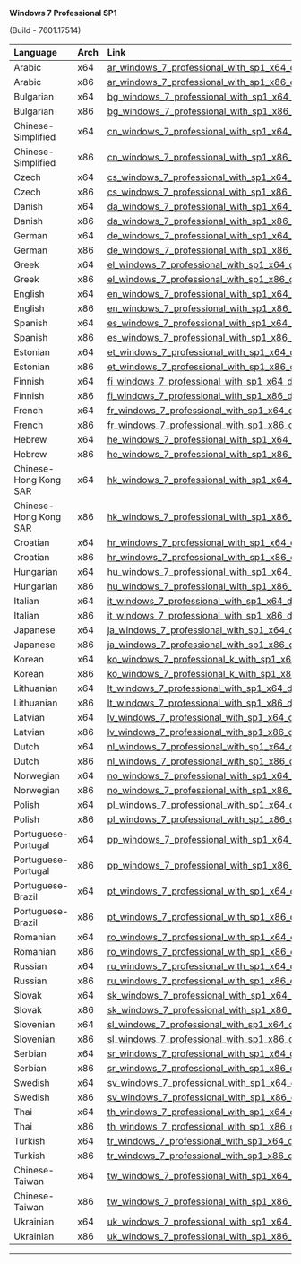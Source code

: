 <div role="tabpanel" class="tabItem_Ymn6"><p><strong>Windows 7 Professional SP1</strong></p><p>(Build - 7601.17514)</p><table><thead><tr><th style="text-align: left;">Language</th><th style="text-align: left;">Arch</th><th style="text-align: left;">Link</th></tr></thead><tbody><tr><td style="text-align: left;">Arabic</td><td style="text-align: left;">x64</td><td style="text-align: left;"><a href="https://drive.massgrave.dev/ar_windows_7_professional_with_sp1_x64_dvd_u_676943.iso" target="_blank" rel="noopener noreferrer">ar_windows_7_professional_with_sp1_x64_dvd_u_676943.iso</a></td></tr><tr><td style="text-align: left;">Arabic</td><td style="text-align: left;">x86</td><td style="text-align: left;"><a href="https://drive.massgrave.dev/ar_windows_7_professional_with_sp1_x86_dvd_u_677052.iso" target="_blank" rel="noopener noreferrer">ar_windows_7_professional_with_sp1_x86_dvd_u_677052.iso</a></td></tr><tr><td style="text-align: left;">Bulgarian</td><td style="text-align: left;">x64</td><td style="text-align: left;"><a href="https://drive.massgrave.dev/bg_windows_7_professional_with_sp1_x64_dvd_u_676949.iso" target="_blank" rel="noopener noreferrer">bg_windows_7_professional_with_sp1_x64_dvd_u_676949.iso</a></td></tr><tr><td style="text-align: left;">Bulgarian</td><td style="text-align: left;">x86</td><td style="text-align: left;"><a href="https://drive.massgrave.dev/bg_windows_7_professional_with_sp1_x86_dvd_u_677065.iso" target="_blank" rel="noopener noreferrer">bg_windows_7_professional_with_sp1_x86_dvd_u_677065.iso</a></td></tr><tr><td style="text-align: left;">Chinese-Simplified</td><td style="text-align: left;">x64</td><td style="text-align: left;"><a href="https://drive.massgrave.dev/cn_windows_7_professional_with_sp1_x64_dvd_u_677031.iso" target="_blank" rel="noopener noreferrer">cn_windows_7_professional_with_sp1_x64_dvd_u_677031.iso</a></td></tr><tr><td style="text-align: left;">Chinese-Simplified</td><td style="text-align: left;">x86</td><td style="text-align: left;"><a href="https://drive.massgrave.dev/cn_windows_7_professional_with_sp1_x86_dvd_u_677162.iso" target="_blank" rel="noopener noreferrer">cn_windows_7_professional_with_sp1_x86_dvd_u_677162.iso</a></td></tr><tr><td style="text-align: left;">Czech</td><td style="text-align: left;">x64</td><td style="text-align: left;"><a href="https://drive.massgrave.dev/cs_windows_7_professional_with_sp1_x64_dvd_u_676956.iso" target="_blank" rel="noopener noreferrer">cs_windows_7_professional_with_sp1_x64_dvd_u_676956.iso</a></td></tr><tr><td style="text-align: left;">Czech</td><td style="text-align: left;">x86</td><td style="text-align: left;"><a href="https://drive.massgrave.dev/cs_windows_7_professional_with_sp1_x86_dvd_u_677077.iso" target="_blank" rel="noopener noreferrer">cs_windows_7_professional_with_sp1_x86_dvd_u_677077.iso</a></td></tr><tr><td style="text-align: left;">Danish</td><td style="text-align: left;">x64</td><td style="text-align: left;"><a href="https://drive.massgrave.dev/da_windows_7_professional_with_sp1_x64_dvd_u_676906.iso" target="_blank" rel="noopener noreferrer">da_windows_7_professional_with_sp1_x64_dvd_u_676906.iso</a></td></tr><tr><td style="text-align: left;">Danish</td><td style="text-align: left;">x86</td><td style="text-align: left;"><a href="https://drive.massgrave.dev/da_windows_7_professional_with_sp1_x86_dvd_u_677086.iso" target="_blank" rel="noopener noreferrer">da_windows_7_professional_with_sp1_x86_dvd_u_677086.iso</a></td></tr><tr><td style="text-align: left;">German</td><td style="text-align: left;">x64</td><td style="text-align: left;"><a href="https://drive.massgrave.dev/de_windows_7_professional_with_sp1_x64_dvd_u_676919.iso" target="_blank" rel="noopener noreferrer">de_windows_7_professional_with_sp1_x64_dvd_u_676919.iso</a></td></tr><tr><td style="text-align: left;">German</td><td style="text-align: left;">x86</td><td style="text-align: left;"><a href="https://drive.massgrave.dev/de_windows_7_professional_with_sp1_x86_dvd_u_677093.iso" target="_blank" rel="noopener noreferrer">de_windows_7_professional_with_sp1_x86_dvd_u_677093.iso</a></td></tr><tr><td style="text-align: left;">Greek</td><td style="text-align: left;">x64</td><td style="text-align: left;"><a href="https://drive.massgrave.dev/el_windows_7_professional_with_sp1_x64_dvd_u_676931.iso" target="_blank" rel="noopener noreferrer">el_windows_7_professional_with_sp1_x64_dvd_u_676931.iso</a></td></tr><tr><td style="text-align: left;">Greek</td><td style="text-align: left;">x86</td><td style="text-align: left;"><a href="https://drive.massgrave.dev/el_windows_7_professional_with_sp1_x86_dvd_u_677044.iso" target="_blank" rel="noopener noreferrer">el_windows_7_professional_with_sp1_x86_dvd_u_677044.iso</a></td></tr><tr><td style="text-align: left;">English</td><td style="text-align: left;">x64</td><td style="text-align: left;"><a href="https://drive.massgrave.dev/en_windows_7_professional_with_sp1_x64_dvd_u_676939.iso" target="_blank" rel="noopener noreferrer">en_windows_7_professional_with_sp1_x64_dvd_u_676939.iso</a></td></tr><tr><td style="text-align: left;">English</td><td style="text-align: left;">x86</td><td style="text-align: left;"><a href="https://drive.massgrave.dev/en_windows_7_professional_with_sp1_x86_dvd_u_677056.iso" target="_blank" rel="noopener noreferrer">en_windows_7_professional_with_sp1_x86_dvd_u_677056.iso</a></td></tr><tr><td style="text-align: left;">Spanish</td><td style="text-align: left;">x64</td><td style="text-align: left;"><a href="https://drive.massgrave.dev/es_windows_7_professional_with_sp1_x64_dvd_u_676947.iso" target="_blank" rel="noopener noreferrer">es_windows_7_professional_with_sp1_x64_dvd_u_676947.iso</a></td></tr><tr><td style="text-align: left;">Spanish</td><td style="text-align: left;">x86</td><td style="text-align: left;"><a href="https://drive.massgrave.dev/es_windows_7_professional_with_sp1_x86_dvd_u_677069.iso" target="_blank" rel="noopener noreferrer">es_windows_7_professional_with_sp1_x86_dvd_u_677069.iso</a></td></tr><tr><td style="text-align: left;">Estonian</td><td style="text-align: left;">x64</td><td style="text-align: left;"><a href="https://drive.massgrave.dev/et_windows_7_professional_with_sp1_x64_dvd_u_676954.iso" target="_blank" rel="noopener noreferrer">et_windows_7_professional_with_sp1_x64_dvd_u_676954.iso</a></td></tr><tr><td style="text-align: left;">Estonian</td><td style="text-align: left;">x86</td><td style="text-align: left;"><a href="https://drive.massgrave.dev/et_windows_7_professional_with_sp1_x86_dvd_u_677079.iso" target="_blank" rel="noopener noreferrer">et_windows_7_professional_with_sp1_x86_dvd_u_677079.iso</a></td></tr><tr><td style="text-align: left;">Finnish</td><td style="text-align: left;">x64</td><td style="text-align: left;"><a href="https://drive.massgrave.dev/fi_windows_7_professional_with_sp1_x64_dvd_u_676958.iso" target="_blank" rel="noopener noreferrer">fi_windows_7_professional_with_sp1_x64_dvd_u_676958.iso</a></td></tr><tr><td style="text-align: left;">Finnish</td><td style="text-align: left;">x86</td><td style="text-align: left;"><a href="https://drive.massgrave.dev/fi_windows_7_professional_with_sp1_x86_dvd_u_677085.iso" target="_blank" rel="noopener noreferrer">fi_windows_7_professional_with_sp1_x86_dvd_u_677085.iso</a></td></tr><tr><td style="text-align: left;">French</td><td style="text-align: left;">x64</td><td style="text-align: left;"><a href="https://drive.massgrave.dev/fr_windows_7_professional_with_sp1_x64_dvd_u_678724.iso" target="_blank" rel="noopener noreferrer">fr_windows_7_professional_with_sp1_x64_dvd_u_678724.iso</a></td></tr><tr><td style="text-align: left;">French</td><td style="text-align: left;">x86</td><td style="text-align: left;"><a href="https://drive.massgrave.dev/fr_windows_7_professional_with_sp1_x86_dvd_u_677092.iso" target="_blank" rel="noopener noreferrer">fr_windows_7_professional_with_sp1_x86_dvd_u_677092.iso</a></td></tr><tr><td style="text-align: left;">Hebrew</td><td style="text-align: left;">x64</td><td style="text-align: left;"><a href="https://drive.massgrave.dev/he_windows_7_professional_with_sp1_x64_dvd_u_676923.iso" target="_blank" rel="noopener noreferrer">he_windows_7_professional_with_sp1_x64_dvd_u_676923.iso</a></td></tr><tr><td style="text-align: left;">Hebrew</td><td style="text-align: left;">x86</td><td style="text-align: left;"><a href="https://drive.massgrave.dev/he_windows_7_professional_with_sp1_x86_dvd_u_677055.iso" target="_blank" rel="noopener noreferrer">he_windows_7_professional_with_sp1_x86_dvd_u_677055.iso</a></td></tr><tr><td style="text-align: left;">Chinese-Hong Kong SAR</td><td style="text-align: left;">x64</td><td style="text-align: left;"><a href="https://drive.massgrave.dev/hk_windows_7_professional_with_sp1_x64_dvd_u_677038.iso" target="_blank" rel="noopener noreferrer">hk_windows_7_professional_with_sp1_x64_dvd_u_677038.iso</a></td></tr><tr><td style="text-align: left;">Chinese-Hong Kong SAR</td><td style="text-align: left;">x86</td><td style="text-align: left;"><a href="https://drive.massgrave.dev/hk_windows_7_professional_with_sp1_x86_dvd_u_677177.iso" target="_blank" rel="noopener noreferrer">hk_windows_7_professional_with_sp1_x86_dvd_u_677177.iso</a></td></tr><tr><td style="text-align: left;">Croatian</td><td style="text-align: left;">x64</td><td style="text-align: left;"><a href="https://drive.massgrave.dev/hr_windows_7_professional_with_sp1_x64_dvd_u_676934.iso" target="_blank" rel="noopener noreferrer">hr_windows_7_professional_with_sp1_x64_dvd_u_676934.iso</a></td></tr><tr><td style="text-align: left;">Croatian</td><td style="text-align: left;">x86</td><td style="text-align: left;"><a href="https://drive.massgrave.dev/hr_windows_7_professional_with_sp1_x86_dvd_u_677068.iso" target="_blank" rel="noopener noreferrer">hr_windows_7_professional_with_sp1_x86_dvd_u_677068.iso</a></td></tr><tr><td style="text-align: left;">Hungarian</td><td style="text-align: left;">x64</td><td style="text-align: left;"><a href="https://drive.massgrave.dev/hu_windows_7_professional_with_sp1_x64_dvd_u_676942.iso" target="_blank" rel="noopener noreferrer">hu_windows_7_professional_with_sp1_x64_dvd_u_676942.iso</a></td></tr><tr><td style="text-align: left;">Hungarian</td><td style="text-align: left;">x86</td><td style="text-align: left;"><a href="https://drive.massgrave.dev/hu_windows_7_professional_with_sp1_x86_dvd_u_677080.iso" target="_blank" rel="noopener noreferrer">hu_windows_7_professional_with_sp1_x86_dvd_u_677080.iso</a></td></tr><tr><td style="text-align: left;">Italian</td><td style="text-align: left;">x64</td><td style="text-align: left;"><a href="https://drive.massgrave.dev/it_windows_7_professional_with_sp1_x64_dvd_u_676945.iso" target="_blank" rel="noopener noreferrer">it_windows_7_professional_with_sp1_x64_dvd_u_676945.iso</a></td></tr><tr><td style="text-align: left;">Italian</td><td style="text-align: left;">x86</td><td style="text-align: left;"><a href="https://drive.massgrave.dev/it_windows_7_professional_with_sp1_x86_dvd_u_677088.iso" target="_blank" rel="noopener noreferrer">it_windows_7_professional_with_sp1_x86_dvd_u_677088.iso</a></td></tr><tr><td style="text-align: left;">Japanese</td><td style="text-align: left;">x64</td><td style="text-align: left;"><a href="https://drive.massgrave.dev/ja_windows_7_professional_with_sp1_x64_dvd_u_676951.iso" target="_blank" rel="noopener noreferrer">ja_windows_7_professional_with_sp1_x64_dvd_u_676951.iso</a></td></tr><tr><td style="text-align: left;">Japanese</td><td style="text-align: left;">x86</td><td style="text-align: left;"><a href="https://drive.massgrave.dev/ja_windows_7_professional_with_sp1_x86_dvd_u_677095.iso" target="_blank" rel="noopener noreferrer">ja_windows_7_professional_with_sp1_x86_dvd_u_677095.iso</a></td></tr><tr><td style="text-align: left;">Korean</td><td style="text-align: left;">x64</td><td style="text-align: left;"><a href="https://drive.massgrave.dev/ko_windows_7_professional_k_with_sp1_x64_dvd_u_677155.iso" target="_blank" rel="noopener noreferrer">ko_windows_7_professional_k_with_sp1_x64_dvd_u_677155.iso</a></td></tr><tr><td style="text-align: left;">Korean</td><td style="text-align: left;">x86</td><td style="text-align: left;"><a href="https://drive.massgrave.dev/ko_windows_7_professional_k_with_sp1_x86_dvd_u_677184.iso" target="_blank" rel="noopener noreferrer">ko_windows_7_professional_k_with_sp1_x86_dvd_u_677184.iso</a></td></tr><tr><td style="text-align: left;">Lithuanian</td><td style="text-align: left;">x64</td><td style="text-align: left;"><a href="https://drive.massgrave.dev/lt_windows_7_professional_with_sp1_x64_dvd_u_676955.iso" target="_blank" rel="noopener noreferrer">lt_windows_7_professional_with_sp1_x64_dvd_u_676955.iso</a></td></tr><tr><td style="text-align: left;">Lithuanian</td><td style="text-align: left;">x86</td><td style="text-align: left;"><a href="https://drive.massgrave.dev/lt_windows_7_professional_with_sp1_x86_dvd_u_677053.iso" target="_blank" rel="noopener noreferrer">lt_windows_7_professional_with_sp1_x86_dvd_u_677053.iso</a></td></tr><tr><td style="text-align: left;">Latvian</td><td style="text-align: left;">x64</td><td style="text-align: left;"><a href="https://drive.massgrave.dev/lv_windows_7_professional_with_sp1_x64_dvd_u_676917.iso" target="_blank" rel="noopener noreferrer">lv_windows_7_professional_with_sp1_x64_dvd_u_676917.iso</a></td></tr><tr><td style="text-align: left;">Latvian</td><td style="text-align: left;">x86</td><td style="text-align: left;"><a href="https://drive.massgrave.dev/lv_windows_7_professional_with_sp1_x86_dvd_u_677067.iso" target="_blank" rel="noopener noreferrer">lv_windows_7_professional_with_sp1_x86_dvd_u_677067.iso</a></td></tr><tr><td style="text-align: left;">Dutch</td><td style="text-align: left;">x64</td><td style="text-align: left;"><a href="https://drive.massgrave.dev/nl_windows_7_professional_with_sp1_x64_dvd_u_676937.iso" target="_blank" rel="noopener noreferrer">nl_windows_7_professional_with_sp1_x64_dvd_u_676937.iso</a></td></tr><tr><td style="text-align: left;">Dutch</td><td style="text-align: left;">x86</td><td style="text-align: left;"><a href="https://drive.massgrave.dev/nl_windows_7_professional_with_sp1_x86_dvd_u_677087.iso" target="_blank" rel="noopener noreferrer">nl_windows_7_professional_with_sp1_x86_dvd_u_677087.iso</a></td></tr><tr><td style="text-align: left;">Norwegian</td><td style="text-align: left;">x64</td><td style="text-align: left;"><a href="https://drive.massgrave.dev/no_windows_7_professional_with_sp1_x64_dvd_u_676929.iso" target="_blank" rel="noopener noreferrer">no_windows_7_professional_with_sp1_x64_dvd_u_676929.iso</a></td></tr><tr><td style="text-align: left;">Norwegian</td><td style="text-align: left;">x86</td><td style="text-align: left;"><a href="https://drive.massgrave.dev/no_windows_7_professional_with_sp1_x86_dvd_u_677078.iso" target="_blank" rel="noopener noreferrer">no_windows_7_professional_with_sp1_x86_dvd_u_677078.iso</a></td></tr><tr><td style="text-align: left;">Polish</td><td style="text-align: left;">x64</td><td style="text-align: left;"><a href="https://drive.massgrave.dev/pl_windows_7_professional_with_sp1_x64_dvd_u_676944.iso" target="_blank" rel="noopener noreferrer">pl_windows_7_professional_with_sp1_x64_dvd_u_676944.iso</a></td></tr><tr><td style="text-align: left;">Polish</td><td style="text-align: left;">x86</td><td style="text-align: left;"><a href="https://drive.massgrave.dev/pl_windows_7_professional_with_sp1_x86_dvd_u_677091.iso" target="_blank" rel="noopener noreferrer">pl_windows_7_professional_with_sp1_x86_dvd_u_677091.iso</a></td></tr><tr><td style="text-align: left;">Portuguese-Portugal</td><td style="text-align: left;">x64</td><td style="text-align: left;"><a href="https://drive.massgrave.dev/pp_windows_7_professional_with_sp1_x64_dvd_u_676953.iso" target="_blank" rel="noopener noreferrer">pp_windows_7_professional_with_sp1_x64_dvd_u_676953.iso</a></td></tr><tr><td style="text-align: left;">Portuguese-Portugal</td><td style="text-align: left;">x86</td><td style="text-align: left;"><a href="https://drive.massgrave.dev/pp_windows_7_professional_with_sp1_x86_dvd_u_677062.iso" target="_blank" rel="noopener noreferrer">pp_windows_7_professional_with_sp1_x86_dvd_u_677062.iso</a></td></tr><tr><td style="text-align: left;">Portuguese-Brazil</td><td style="text-align: left;">x64</td><td style="text-align: left;"><a href="https://drive.massgrave.dev/pt_windows_7_professional_with_sp1_x64_dvd_u_676950.iso" target="_blank" rel="noopener noreferrer">pt_windows_7_professional_with_sp1_x64_dvd_u_676950.iso</a></td></tr><tr><td style="text-align: left;">Portuguese-Brazil</td><td style="text-align: left;">x86</td><td style="text-align: left;"><a href="https://drive.massgrave.dev/pt_windows_7_professional_with_sp1_x86_dvd_u_677096.iso" target="_blank" rel="noopener noreferrer">pt_windows_7_professional_with_sp1_x86_dvd_u_677096.iso</a></td></tr><tr><td style="text-align: left;">Romanian</td><td style="text-align: left;">x64</td><td style="text-align: left;"><a href="https://drive.massgrave.dev/ro_windows_7_professional_with_sp1_x64_dvd_u_676957.iso" target="_blank" rel="noopener noreferrer">ro_windows_7_professional_with_sp1_x64_dvd_u_676957.iso</a></td></tr><tr><td style="text-align: left;">Romanian</td><td style="text-align: left;">x86</td><td style="text-align: left;"><a href="https://drive.massgrave.dev/ro_windows_7_professional_with_sp1_x86_dvd_u_677074.iso" target="_blank" rel="noopener noreferrer">ro_windows_7_professional_with_sp1_x86_dvd_u_677074.iso</a></td></tr><tr><td style="text-align: left;">Russian</td><td style="text-align: left;">x64</td><td style="text-align: left;"><a href="https://drive.massgrave.dev/ru_windows_7_professional_with_sp1_x64_dvd_u_677024.iso" target="_blank" rel="noopener noreferrer">ru_windows_7_professional_with_sp1_x64_dvd_u_677024.iso</a></td></tr><tr><td style="text-align: left;">Russian</td><td style="text-align: left;">x86</td><td style="text-align: left;"><a href="https://drive.massgrave.dev/ru_windows_7_professional_with_sp1_x86_dvd_u_677084.iso" target="_blank" rel="noopener noreferrer">ru_windows_7_professional_with_sp1_x86_dvd_u_677084.iso</a></td></tr><tr><td style="text-align: left;">Slovak</td><td style="text-align: left;">x64</td><td style="text-align: left;"><a href="https://drive.massgrave.dev/sk_windows_7_professional_with_sp1_x64_dvd_u_677025.iso" target="_blank" rel="noopener noreferrer">sk_windows_7_professional_with_sp1_x64_dvd_u_677025.iso</a></td></tr><tr><td style="text-align: left;">Slovak</td><td style="text-align: left;">x86</td><td style="text-align: left;"><a href="https://drive.massgrave.dev/sk_windows_7_professional_with_sp1_x86_dvd_u_677089.iso" target="_blank" rel="noopener noreferrer">sk_windows_7_professional_with_sp1_x86_dvd_u_677089.iso</a></td></tr><tr><td style="text-align: left;">Slovenian</td><td style="text-align: left;">x64</td><td style="text-align: left;"><a href="https://drive.massgrave.dev/sl_windows_7_professional_with_sp1_x64_dvd_u_677030.iso" target="_blank" rel="noopener noreferrer">sl_windows_7_professional_with_sp1_x64_dvd_u_677030.iso</a></td></tr><tr><td style="text-align: left;">Slovenian</td><td style="text-align: left;">x86</td><td style="text-align: left;"><a href="https://drive.massgrave.dev/sl_windows_7_professional_with_sp1_x86_dvd_u_677094.iso" target="_blank" rel="noopener noreferrer">sl_windows_7_professional_with_sp1_x86_dvd_u_677094.iso</a></td></tr><tr><td style="text-align: left;">Serbian</td><td style="text-align: left;">x64</td><td style="text-align: left;"><a href="https://drive.massgrave.dev/sr_windows_7_professional_with_sp1_x64_dvd_u_677037.iso" target="_blank" rel="noopener noreferrer">sr_windows_7_professional_with_sp1_x64_dvd_u_677037.iso</a></td></tr><tr><td style="text-align: left;">Serbian</td><td style="text-align: left;">x86</td><td style="text-align: left;"><a href="https://drive.massgrave.dev/sr_windows_7_professional_with_sp1_x86_dvd_u_677097.iso" target="_blank" rel="noopener noreferrer">sr_windows_7_professional_with_sp1_x86_dvd_u_677097.iso</a></td></tr><tr><td style="text-align: left;">Swedish</td><td style="text-align: left;">x64</td><td style="text-align: left;"><a href="https://drive.massgrave.dev/sv_windows_7_professional_with_sp1_x64_dvd_u_677048.iso" target="_blank" rel="noopener noreferrer">sv_windows_7_professional_with_sp1_x64_dvd_u_677048.iso</a></td></tr><tr><td style="text-align: left;">Swedish</td><td style="text-align: left;">x86</td><td style="text-align: left;"><a href="https://drive.massgrave.dev/sv_windows_7_professional_with_sp1_x86_dvd_u_677138.iso" target="_blank" rel="noopener noreferrer">sv_windows_7_professional_with_sp1_x86_dvd_u_677138.iso</a></td></tr><tr><td style="text-align: left;">Thai</td><td style="text-align: left;">x64</td><td style="text-align: left;"><a href="https://drive.massgrave.dev/th_windows_7_professional_with_sp1_x64_dvd_u_677060.iso" target="_blank" rel="noopener noreferrer">th_windows_7_professional_with_sp1_x64_dvd_u_677060.iso</a></td></tr><tr><td style="text-align: left;">Thai</td><td style="text-align: left;">x86</td><td style="text-align: left;"><a href="https://drive.massgrave.dev/th_windows_7_professional_with_sp1_x86_dvd_u_677140.iso" target="_blank" rel="noopener noreferrer">th_windows_7_professional_with_sp1_x86_dvd_u_677140.iso</a></td></tr><tr><td style="text-align: left;">Turkish</td><td style="text-align: left;">x64</td><td style="text-align: left;"><a href="https://drive.massgrave.dev/tr_windows_7_professional_with_sp1_x64_dvd_u_677075.iso" target="_blank" rel="noopener noreferrer">tr_windows_7_professional_with_sp1_x64_dvd_u_677075.iso</a></td></tr><tr><td style="text-align: left;">Turkish</td><td style="text-align: left;">x86</td><td style="text-align: left;"><a href="https://drive.massgrave.dev/tr_windows_7_professional_with_sp1_x86_dvd_u_677145.iso" target="_blank" rel="noopener noreferrer">tr_windows_7_professional_with_sp1_x86_dvd_u_677145.iso</a></td></tr><tr><td style="text-align: left;">Chinese-Taiwan</td><td style="text-align: left;">x64</td><td style="text-align: left;"><a href="https://drive.massgrave.dev/tw_windows_7_professional_with_sp1_x64_dvd_u_677047.iso" target="_blank" rel="noopener noreferrer">tw_windows_7_professional_with_sp1_x64_dvd_u_677047.iso</a></td></tr><tr><td style="text-align: left;">Chinese-Taiwan</td><td style="text-align: left;">x86</td><td style="text-align: left;"><a href="https://drive.massgrave.dev/tw_windows_7_professional_with_sp1_x86_dvd_u_677189.iso" target="_blank" rel="noopener noreferrer">tw_windows_7_professional_with_sp1_x86_dvd_u_677189.iso</a></td></tr><tr><td style="text-align: left;">Ukrainian</td><td style="text-align: left;">x64</td><td style="text-align: left;"><a href="https://drive.massgrave.dev/uk_windows_7_professional_with_sp1_x64_dvd_u_677026.iso" target="_blank" rel="noopener noreferrer">uk_windows_7_professional_with_sp1_x64_dvd_u_677026.iso</a></td></tr><tr><td style="text-align: left;">Ukrainian</td><td style="text-align: left;">x86</td><td style="text-align: left;"><a href="https://drive.massgrave.dev/uk_windows_7_professional_with_sp1_x86_dvd_u_677150.iso" target="_blank" rel="noopener noreferrer">uk_windows_7_professional_with_sp1_x86_dvd_u_677150.iso</a></td></tr></tbody></table><hr></div>